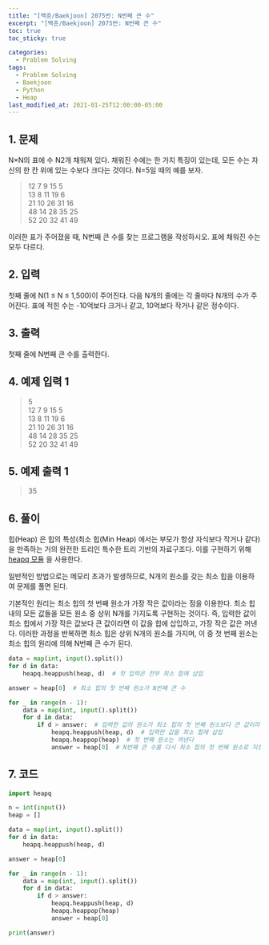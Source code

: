 ```yaml
---
title: "[백준/Baekjoon] 2075번: N번째 큰 수"
excerpt: "[백준/Baekjoon] 2075번: N번째 큰 수"
toc: true
toc_sticky: true

categories:
  - Problem Solving
tags:
  - Problem Solving
  - Baekjoon
  - Python
  - Heap
last_modified_at: 2021-01-25T12:00:00-05:00
---
```


## 1. 문제

N×N의 표에 수 N2개 채워져 있다. 채워진 수에는 한 가지 특징이 있는데, 모든 수는 자신의 한 칸 위에 있는 수보다 크다는 것이다. N=5일 때의 예를 보자.

> 12 7 9 15 5  
> 13 8 11 19 6  
> 21 10 26 31 16  
> 48 14 28 35 25  
> 52 20 32 41 49

이러한 표가 주어졌을 때, N번째 큰 수를 찾는 프로그램을 작성하시오. 표에 채워진 수는 모두 다르다.

## 2. 입력

첫째 줄에 N(1 ≤ N ≤ 1,500)이 주어진다. 다음 N개의 줄에는 각 줄마다 N개의 수가 주어진다. 표에 적힌 수는 -10억보다 크거나 같고, 10억보다 작거나 같은 정수이다.

## 3. 출력

첫째 줄에 N번째 큰 수를 출력한다.

## 4. 예제 입력 1

> 5  
> 12 7 9 15 5  
> 13 8 11 19 6  
> 21 10 26 31 16  
> 48 14 28 35 25  
> 52 20 32 41 49

## 5. 예제 출력 1

> 35

## 6. 풀이

힙(Heap) 은 힙의 특성(최소 힙(Min Heap) 에서는 부모가 항상 자식보다 작거나 같다) 을 만족하는 거의 완전한 트리인 특수한 트리 기반의 자료구조다. 이를 구현하기 위해 [heapq 모듈](https://www.daleseo.com/python-heapq/) 을 사용한다.

일반적인 방법으로는 메모리 초과가 발생하므로, N개의 원소를 갖는 최소 힙을 이용하여 문제를 풀면 된다.

기본적인 원리는 최소 힙의 첫 번째 원소가 가장 작은 값이라는 점을 이용한다. 최소 힙 내의 모든 값들을 모든 원소 중 상위 N개를 가지도록 구현하는 것이다. 즉, 입력한 값이 최소 힙에서 가장 작은 값보다 큰 값이라면 이 값을 힙에 삽입하고, 가장 작은 값은 꺼낸다. 이러한 과정을 반복하면 최소 힙은 상위 N개의 원소를 가지며, 이 중 첫 번째 원소는 최소 힙의 원리에 의해 N번째 큰 수가 된다.

```python
data = map(int, input().split())
for d in data:
    heapq.heappush(heap, d)  # 첫 입력은 전부 최소 힙에 삽입

answer = heap[0]  # 최소 힙의 첫 번째 원소가 N번째 큰 수

for _ in range(n - 1):
    data = map(int, input().split())
    for d in data:
        if d > answer:  # 입력한 값의 원소가 최소 힙의 첫 번째 원소보다 큰 값이라면
            heapq.heappush(heap, d)  # 입력한 값을 최소 힙에 삽입
            heapq.heappop(heap)  # 첫 번째 원소는 꺼낸다
            answer = heap[0]  # N번째 큰 수를 다시 최소 힙의 첫 번째 원소로 지정
```

## 7. 코드

```python
import heapq

n = int(input())
heap = []

data = map(int, input().split())
for d in data:
    heapq.heappush(heap, d)

answer = heap[0]

for _ in range(n - 1):
    data = map(int, input().split())
    for d in data:
        if d > answer:
            heapq.heappush(heap, d)
            heapq.heappop(heap)
            answer = heap[0]

print(answer)

```
